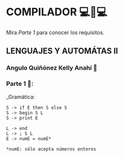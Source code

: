 # COMPILADOR 💻📝💻 
Mira *Parte 1* para conocer los requisitos.
## LENGUAJES Y AUTOMÁTAS II
### Angulo Quiñónez Kelly Anahí 🐢

### Parte 1 🔧: 
_Gramática:
```
S -> if E then S else S
S -> begin S L
S -> print E

L -> end
L -> ; S L
E -> numE = numE*

*numE: sólo acepta números enteros 
```

